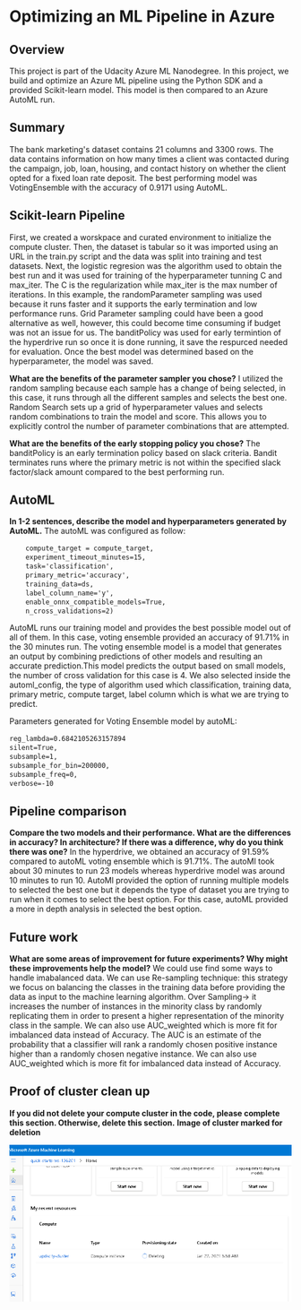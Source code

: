 # Optimizing an ML Pipeline in Azure

## Overview
This project is part of the Udacity Azure ML Nanodegree.
In this project, we build and optimize an Azure ML pipeline using the Python SDK and a provided Scikit-learn model.
This model is then compared to an Azure AutoML run.

## Summary
The bank marketing's dataset contains 21 columns and 3300 rows. The data contains information on how many times a client was contacted during the campaign, job, loan, housing, and contact history on whether the client opted for a fixed loan rate deposit. The best performing model was VotingEnsemble with the accuracy of 0.9171 using AutoML. 

## Scikit-learn Pipeline
First, we created a worskpace and curated environment to initialize the compute cluster. Then, the dataset is tabular so it was imported using an URL in the train.py script and the data was split into training and test datasets. Next, the logistic regresion was the algorithm used to obtain the best run and it was used for training of the hyperparameter tunning C and max_iter. The C is the regularization while max_iter is the max number of iterations. 
In this example, the randomParameter sampling was used because it runs faster and it supports the early termination and low performance runs. Grid Parameter sampling could have been a good alternative as well, however, this could become time consuming if budget was not an issue for us. 
The banditPolicy was used for early termintion of the hyperdrive run so once it is done running, it save the respurced needed for evaluation. Once the best model was determined based on the hyperparameter, the model was saved.

**What are the benefits of the parameter sampler you chose?**
I utilized the random sampling because each sample has a change of being selected, in this case, it runs through all the different samples and selects the best one. Random Search sets up a grid of hyperparameter values and selects random combinations to train the model and score. This allows you to explicitly control the number of parameter combinations that are attempted.

**What are the benefits of the early stopping policy you chose?**
The banditPolicy is an early termination policy based on slack criteria. Bandit terminates runs where the primary metric is not within the specified slack factor/slack amount compared to the best performing run.

## AutoML
**In 1-2 sentences, describe the model and hyperparameters generated by AutoML.**
The autoML was configured as follow:
```automl_config = AutoMLConfig(
    compute_target = compute_target,
    experiment_timeout_minutes=15,
    task='classification',
    primary_metric='accuracy',
    training_data=ds,
    label_column_name='y',
    enable_onnx_compatible_models=True,
    n_cross_validations=2)
```
AutoML runs our training model and provides the best possible model out of all of them. In this case, voting ensemble provided an accuracy of 91.71% in the 30 minutes run. The voting ensemble model is a model that generates an output by combining predictions of other models and resulting an accurate prediction.This model predicts the output based on small models, the number of cross validation for this case is 4. We also selected inside the automl_config, the type of algorithm used which classification, training data, primary metric, compute target, label column which is what we are trying to predict. 

Parameters generated for Voting Ensemble model by autoML:
```
reg_lambda=0.6842105263157894
silent=True,
subsample=1,
subsample_for_bin=200000,
subsample_freq=0,
verbose=-10
```
## Pipeline comparison
**Compare the two models and their performance. What are the differences in accuracy? In architecture? If there was a difference, why do you think there was one?**
In the hyperdrive, we obtained an accuracy of 91.59% compared to autoML voting ensemble which is 91.71%. The autoMl took about 30 minutes to run 23 models whereas hyperdrive model was around 10 minutes to run 10. AutoMl provided the option of running multiple models to selected the best one but it depends the type of dataset you are trying to run when it comes to select the best option. For this case, autoML provided a more in depth analysis in selected the best option.

## Future work
**What are some areas of improvement for future experiments? Why might these improvements help the model?**
We could use find some ways to handle imabalanced data. We can use Re-sampling technique: this strategy we focus on balancing the classes in the training data before providing the data as input to the machine learning algorithm.
Over Sampling-> it increases the number of instances in the minority class by randomly replicating them in order to present a higher representation of the minority class in the sample. We can also use AUC_weighted which is more fit for imbalanced data instead of Accuracy.
The AUC is an estimate of the probability that a classifier will rank a randomly chosen positive instance higher than a randomly chosen negative instance. We can also use AUC_weighted which is more fit for imbalanced data instead of Accuracy.

## Proof of cluster clean up
**If you did not delete your compute cluster in the code, please complete this section. Otherwise, delete this section.**
**Image of cluster marked for deletion**

![deleteinstancecompute](./deleteinstancecompute.PNG)
